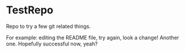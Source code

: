 TestRepo
========

Repo to try a few git related things.

For example: editing the README file, try again, look a change! Another one. Hopefully successful now, yeah?
